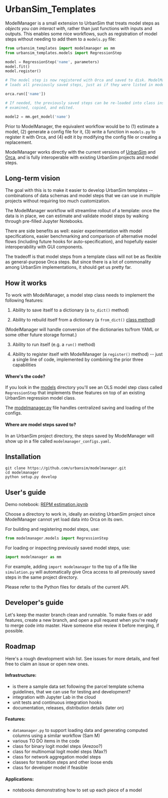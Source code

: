 # UrbanSim_Templates

ModelManager is a small extension to UrbanSim that treats model steps as _objects you can interact with_, rather than just functions with inputs and outputs. This enables some nice workflows, such as registration of model steps without needing to add them to a `models.py` file:

```py
from urbansim_templates import modelmanager as mm
from urbansim_templates.models import RegressionStep

model = RegressionStep('name', parameters)
model.fit()
model.register()

# The model step is now registered with Orca and saved to disk. ModelManager tracks and
# loads all previously saved steps, just as if they were listed in models.py.

orca.run(['name'])

# If needed, the previously saved steps can be re-loaded into class instances that can be 
# examined, copied, and edited.

model2 = mm.get_model('name')
```

Prior to ModelManager, the equivalent workflow would be to (1) estimate a model, (2) generate a config file for it, (3) write a function in `models.py` to register it with Orca, and (4) edit it by modifying the config file or creating a replacement.

ModelManager works directly with the current versions of [UrbanSim](https://github.com/udst/urbansim) and [Orca](https://github.com/udst/orca), and is fully interoperable with existing UrbanSim projects and model steps. 


## Long-term vision

The goal with this is to make it easier to develop UrbanSim templates -- combinations of data schemas and model steps that we can use in multiple projects without requiring too much customization. 

The ModelManager workflow will streamline rollout of a template: once the data is in place, we can estimate and validate model steps by walking through pre-filled Jupyter Notebooks.

There are side benefits as well: easier experimentation with model specifications, easier benchmarking and comparison of alternative model flows (including future hooks for auto-specification), and hopefully easier interoperability with GUI components.

The tradeoff is that model steps from a template class will not be as flexible as general-purpose Orca steps. But since there is a lot of commonality among UrbanSim implementations, it should get us pretty far.


## How it works

To work with ModelManager, a model step class needs to implement the following features:

1. Ability to save itself to a dictionary (a `to_dict()` method)

2. Ability to rebuild itself from a dictionary (a `from_dict()` [class method](http://stackabuse.com/pythons-classmethod-and-staticmethod-explained/))

(ModelManager will handle conversion of the dictionaries to/from YAML or some other future storage format.)

3. Ability to run itself (e.g. a `run()` method)

4. Ability to register itself with ModelManager (a `register()` method) -- just a single line of code, implemented by combining the prior three capabilities

#### Where's the code?

If you look in the [models](https://github.com/urbansim/modelmanager/tree/master/modelmanager/models) directory you'll see an OLS model step class called `RegressionStep` that implements these features on top of an existing UrbanSim regression model class. 

The [modelmanager.py](https://github.com/urbansim/modelmanager/blob/master/modelmanager/modelmanager.py) file handles centralized saving and loading of the configs. 

#### Where are model steps saved to?

In an UrbanSim project directory, the steps saved by ModelManager will show up in a file called `modelmanager_configs.yaml`.


## Installation

```
git clone https://github.com/urbansim/modelmanager.git
cd modelmanager
python setup.py develop
```


## User's guide

Demo notebook: [REPM estimation.ipynb](https://github.com/urbansim/parcel_template_sandbox/blob/master/notebooks/REPM%20estimation.ipynb)

Choose a directory to work in, ideally an existing UrbanSim project since ModelManager cannot yet load data into Orca on its own.

For building and registering model steps, use: 

```py
from modelmanager.models import RegressionStep
```

For loading or inspecting previously saved model steps, use:

```py
import modelmanager as mm
```

For example, adding `import modelmanager` to the top of a file like `simulation.py` will automatically give Orca access to all previously saved steps in the same project directory.

Please refer to the Python files for details of the current API. 


## Developer's guide

Let's keep the master branch clean and runnable. To make fixes or add features, create a new branch, and open a pull request when you're ready to merge code into master. Have someone else review it before merging, if possible.


## Roadmap

Here's a rough development wish list. See issues for more details, and feel free to claim an issue or open new ones.

#### Infrastructure:

- is there a sample data set following the parcel template schema guidelines, that we can use for testing and development?
- integration with Jupyter Lab in the cloud
- unit tests and continuous integration hooks
- documentation, releases, distribution details (later on)

#### Features:

- `datamanager.py` to support loading data and generating computed columns using a similar workflow (Sam M) 
- various TO DO items in the code
- class for binary logit model steps (Arezoo?)
- class for multinomial logit model steps (Max?)
- class for network aggregation model steps
- classes for transition steps and other loose ends
- class for developer model if feasible

#### Applications:

- notebooks demonstrating how to set up each piece of a model

